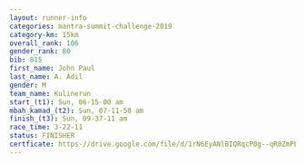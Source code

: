 ```yaml
---
layout: runner-info 
categories: mantra-summit-challenge-2019 
category-km: 15km 
overall_rank: 106
gender_rank: 80
bib: 815
first_name: John Paul
last_name: A. Adil
gender: M
team_name: Kulinerun
start_(t1): Sun, 06-15-00 am
mbah_kamad_(t2): Sun, 07-11-58 am
finish_(t3): Sun, 09-37-11 am
race_time: 3-22-11
status: FINISHER
certficate: https-//drive.google.com/file/d/1rN6EyANlBIQRqcP0g--qR0ZmPLaOFHq4/view?usp=sharing
---
```

